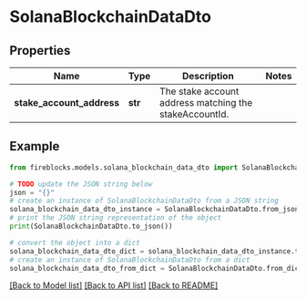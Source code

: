 # SolanaBlockchainDataDto


## Properties

Name | Type | Description | Notes
------------ | ------------- | ------------- | -------------
**stake_account_address** | **str** | The stake account address matching the stakeAccountId. | 

## Example

```python
from fireblocks.models.solana_blockchain_data_dto import SolanaBlockchainDataDto

# TODO update the JSON string below
json = "{}"
# create an instance of SolanaBlockchainDataDto from a JSON string
solana_blockchain_data_dto_instance = SolanaBlockchainDataDto.from_json(json)
# print the JSON string representation of the object
print(SolanaBlockchainDataDto.to_json())

# convert the object into a dict
solana_blockchain_data_dto_dict = solana_blockchain_data_dto_instance.to_dict()
# create an instance of SolanaBlockchainDataDto from a dict
solana_blockchain_data_dto_from_dict = SolanaBlockchainDataDto.from_dict(solana_blockchain_data_dto_dict)
```
[[Back to Model list]](../README.md#documentation-for-models) [[Back to API list]](../README.md#documentation-for-api-endpoints) [[Back to README]](../README.md)


